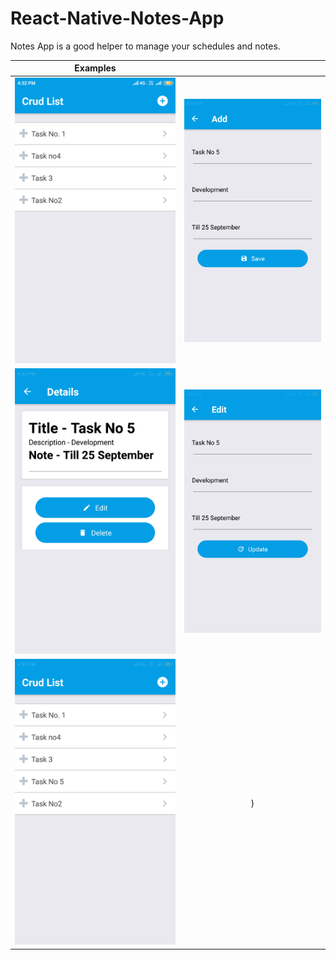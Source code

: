 # React-Native-Notes-App
Notes App is a good helper to manage your schedules and notes.

| Examples             |   |
:-------------------------:|:-------------------------:
![](https://github.com/LazyBruceWayne/React-Native-Notes-App/blob/master/1.png)  |  ![](https://github.com/LazyBruceWayne/React-Native-Notes-App/blob/master/2.png)
![](https://github.com/LazyBruceWayne/React-Native-Notes-App/blob/master/3.png)  |  ![](https://github.com/LazyBruceWayne/React-Native-Notes-App/blob/master/4.png)
![](https://github.com/LazyBruceWayne/React-Native-Notes-App/blob/master/5.png)  |  )
